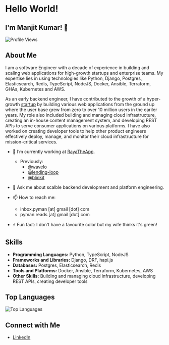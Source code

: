 
# Hello World! 
## I'm Manjit Kumar! 👋
![Profile Views](https://komarev.com/ghpvc/?username=manjitkumar&color=blue)

## About Me
I am a software Engineer with a decade of experience in building and scaling web applications for high-growth startups and enterprise teams. My expertise lies in using technologies like Python, Django, Postgres, Elasticsearch, Redis, TypeScript, NodeJS, Docker, Ansible, Terraform, GHAs, Kubernetes and AWS. 

As an early backend engineer, I have contributed to the growth of a hyper-growth [startup](https://blinkit.com) by building various web applications from the ground up where the user base grew from zero to over 10 million users in the eariler years. My role also included building and managing cloud infrastructure, creating an in-house content management system, and developing REST APIs to serve consumer applications on various platforms. I have also worked on creating developer tools to help other product engineers effectively deploy, manage, and monitor their cloud infrastructure for mission-critical services.

- 🌱 I’m currently working at [RayaTheApp](https://rayatheapp.com).
  - Previously: 
    - [@wavelo](https://wavelo.com/)
    - [@lending-loop](https://bankonloop.com/)
    - [@blinkit](https://blinkit.com)

- 💬 Ask me about scalble backend development and platform engineering.
- 📫 How to reach me:
  - inbox.pyman [at] gmail [dot] com
  - pyman.reads [at] gmail [dot] com
- ⚡ Fun fact: I don't have a favourite color but my wife thinks it's green!

## Skills
- **Programming Languages:** Python, TypeScript, NodeJS
- **Frameworks and Libraries:** Django, DRF, hapi.js
- **Databases:** Postgres, Elasticsearch, Redis
- **Tools and Platforms:** Docker, Ansible, Terraform, Kubernetes, AWS
- **Other Skills:** Building and managing cloud infrastructure, developing REST APIs, creating developer tools

## Top Languages
![Top Languages](https://github-readme-stats.vercel.app/api/top-langs/?username=manjitkumar&layout=compact&theme=radical)

## Connect with Me
- [LinkedIn](https://www.linkedin.com/in/manjitkumar/)
